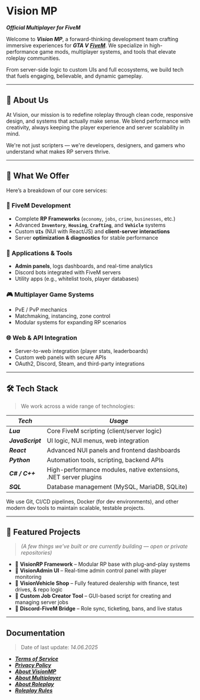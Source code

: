 # Vision MP

**_Official Multiplayer for FiveM_**

Welcome to **_Vision MP_**, a forward-thinking development team crafting immersive experiences for **_GTA V_ [_FiveM_](https://fivem.net/)**. We specialize in high-performance game mods, multiplayer systems, and tools that elevate roleplay communities.

From server-side logic to custom UIs and full ecosystems, we build tech that fuels engaging, believable, and dynamic gameplay.

---

## 🚀 About Us

At Vision, our mission is to redefine roleplay through clean code, responsive design, and systems that actually make sense. We blend performance with creativity, always keeping the player experience and server scalability in mind.

We're not just scripters — we're developers, designers, and gamers who understand what makes RP servers thrive.

---

## 🎯 What We Offer

Here’s a breakdown of our core services:

### 🔧 FiveM Development
- Complete **RP Frameworks** (`economy`, `jobs`, `crime`, `businesses`, etc.)
- Advanced **`Inventory`**, **`Housing`**, **`Crafting`**, and **`Vehicle`** systems
- Custom **`UIs`** (NUI with React/JS) and **client-server interactions**
- Server **optimization & diagnostics** for stable performance

### 🧰 Applications & Tools
- **Admin panels**, logs dashboards, and real-time analytics
- Discord bots integrated with FiveM servers
- Utility apps (e.g., whitelist tools, player databases)

### 🎮 Multiplayer Game Systems
- PvE / PvP mechanics
- Matchmaking, instancing, zone control
- Modular systems for expanding RP scenarios

### 🌐 Web & API Integration
- Server-to-web integration (player stats, leaderboards)
- Custom web panels with secure APIs
- OAuth2, Discord, Steam, and third-party integrations

---

## 🛠 Tech Stack

> We work across a wide range of technologies:

| _Tech_         | _Usage_                                                                 |
|--------------|------------------------------------------------------------------------|
| **_Lua_**      | Core FiveM scripting (client/server logic)                            |
| **_JavaScript_** | UI logic, NUI menus, web integration                                |
| **_React_**    | Advanced NUI panels and frontend dashboards                           |
| **_Python_**   | Automation tools, scripting, backend APIs                             |
| **_C# / C++_** | High-performance modules, native extensions, .NET server plugins      |
| **_SQL_**      | Database management (MySQL, MariaDB, SQLite)                          |

We use Git, CI/CD pipelines, Docker (for dev environments), and other modern dev tools to maintain scalable, testable projects.

---

## 🧪 Featured Projects

> *(A few things we’ve built or are currently building — open or private repositories)*

- 🔹 **VisionRP Framework** – Modular RP base with plug-and-play systems
- 🔹 **VisionAdmin UI** – Real-time admin control panel with player monitoring
- 🔹 **VisionVehicle Shop** – Fully featured dealership with finance, test drives, & repo logic
- 🔹 **Custom Job Creator Tool** – GUI-based script for creating and managing server jobs
- 🔹 **Discord-FiveM Bridge** – Role sync, ticketing, bans, and live status

---

## Documentation

> Date of last update: _14.06.2025_

- [**_Terms of Service_**](Terms.md)
- [**_Privacy Policy_**](Privacy.md)
- [**_About VisionMP_**](About.md)
- [**_About Multiplayer_**](Multiplayer.md)
- [**_About Roleplay_**](RolePlay.md)
- [**_Roleplay Rules_**](Rules.md)
